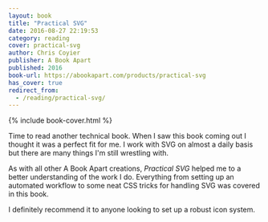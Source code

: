 ```yaml
---
layout: book
title: "Practical SVG"
date: 2016-08-27 22:19:53
category: reading
cover: practical-svg
author: Chris Coyier
publisher: A Book Apart
published: 2016
book-url: https://abookapart.com/products/practical-svg
has_cover: true
redirect_from:
  - /reading/practical-svg/
---
```

{% include book-cover.html %}

Time to read another technical book. When I saw this book coming out I thought it was a perfect fit for me. I work with SVG on almost a daily basis but there are many things I'm still wrestling with.

As with all other A Book Apart creations, *Practical SVG* helped me to a better understanding of the work I do. Everything from setting up an automated workflow to some neat CSS tricks for handling SVG was covered in this book.

I definitely recommend it to anyone looking to set up a robust icon system.
